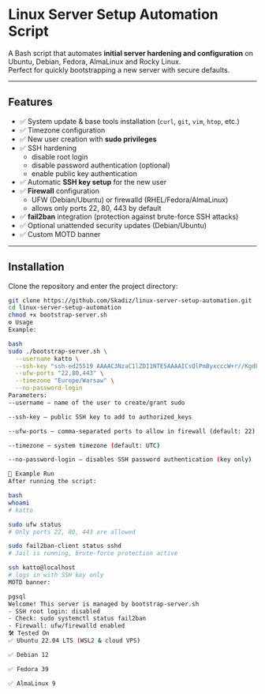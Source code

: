 # Linux Server Setup Automation Script

A Bash script that automates **initial server hardening and configuration** on Ubuntu, Debian, Fedora, AlmaLinux and Rocky Linux.  
Perfect for quickly bootstrapping a new server with secure defaults.

---

##  Features

- ✅ System update & base tools installation (`curl`, `git`, `vim`, `htop`, etc.)
- ✅ Timezone configuration
- ✅ New user creation with **sudo privileges**
- ✅ SSH hardening
  - disable root login
  - disable password authentication (optional)
  - enable public key authentication
- ✅ Automatic **SSH key setup** for the new user
- ✅ **Firewall** configuration
  - UFW (Debian/Ubuntu) or firewalld (RHEL/Fedora/AlmaLinux)
  - allows only ports 22, 80, 443 by default
- ✅ **fail2ban** integration (protection against brute-force SSH attacks)
- ✅ Optional unattended security updates (Debian/Ubuntu)
- ✅ Custom MOTD banner

---

## Installation

Clone the repository and enter the project directory:

```bash
git clone https://github.com/Skadiz/linux-server-setup-automation.git
cd linux-server-setup-automation
chmod +x bootstrap-server.sh
⚙️ Usage
Example:

bash
sudo ./bootstrap-server.sh \
  --username katto \
  --ssh-key "ssh-ed25519 AAAAC3NzaC1lZDI1NTE5AAAAICsQlPmByxcccW+r//KgdExqc6aDedLzhQjnYpjz0KSS kurochkaseva@gmail.com" \
  --ufw-ports "22,80,443" \
  --timezone "Europe/Warsaw" \
  --no-password-login
Parameters:
--username — name of the user to create/grant sudo

--ssh-key — public SSH key to add to authorized_keys

--ufw-ports — comma-separated ports to allow in firewall (default: 22)

--timezone — system timezone (default: UTC)

--no-password-login — disables SSH password authentication (key only)

🧪 Example Run
After running the script:

bash
whoami
# katto

sudo ufw status
# Only ports 22, 80, 443 are allowed

sudo fail2ban-client status sshd
# Jail is running, brute-force protection active

ssh katto@localhost
# logs in with SSH key only
MOTD banner:

pgsql
Welcome! This server is managed by bootstrap-server.sh
- SSH root login: disabled
- Check: sudo systemctl status fail2ban
- Firewall: ufw/firewalld enabled
🛠️ Tested On
✅ Ubuntu 22.04 LTS (WSL2 & cloud VPS)

✅ Debian 12

✅ Fedora 39

✅ AlmaLinux 9
